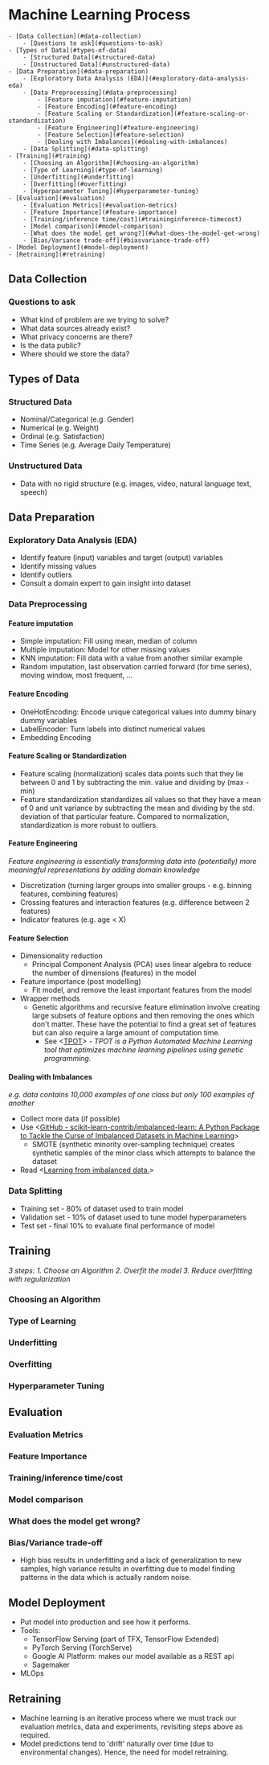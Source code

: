 # Machine Learning Process

	- [Data Collection](#data-collection)
		- [Questions to ask](#questions-to-ask)
	- [Types of Data](#types-of-data)
		- [Structured Data](#structured-data)
		- [Unstructured Data](#unstructured-data)
	- [Data Preparation](#data-preparation)
		- [Exploratory Data Analysis (EDA)](#exploratory-data-analysis-eda)
		- [Data Preprocessing](#data-preprocessing)
			- [Feature imputation](#feature-imputation)
			- [Feature Encoding](#feature-encoding)
			- [Feature Scaling or Standardization](#feature-scaling-or-standardization)
			- [Feature Engineering](#feature-engineering)
			- [Feature Selection](#feature-selection)
			- [Dealing with Imbalances](#dealing-with-imbalances)
		- [Data Splitting](#data-splitting)
	- [Training](#training)
		- [Choosing an Algorithm](#choosing-an-algorithm)
		- [Type of Learning](#type-of-learning)
		- [Underfitting](#underfitting)
		- [Overfitting](#overfitting)
		- [Hyperparameter Tuning](#hyperparameter-tuning)
	- [Evaluation](#evaluation)
		- [Evaluation Metrics](#evaluation-metrics)
		- [Feature Importance](#feature-importance)
		- [Training/inference time/cost](#traininginference-timecost)
		- [Model comparison](#model-comparison)
		- [What does the model get wrong?](#what-does-the-model-get-wrong)
		- [Bias/Variance trade-off](#biasvariance-trade-off)
	- [Model Deployment](#model-deployment)
	- [Retraining](#retraining)

## Data Collection

### Questions to ask
* What kind of problem are we trying to solve?
* What data sources already exist?
* What privacy concerns are there?
* Is the data public?
* Where should we store the data?

## Types of Data

### Structured Data
* Nominal/Categorical (e.g. Gender)
* Numerical (e.g. Weight)
* Ordinal (e.g. Satisfaction)
* Time Series (e.g. Average Daily Temperature)

### Unstructured Data
* Data with no rigid structure (e.g. images, video, natural language text, speech)

## Data Preparation

### Exploratory Data Analysis (EDA)
* Identify feature (input) variables and target (output) variables
* Identify missing values
* Identify outliers
* Consult a domain expert to gain insight into dataset

### Data Preprocessing

#### Feature imputation
* Simple imputation: Fill using mean, median of column
* Multiple imputation: Model for other missing values
* KNN imputation: Fill data with a value from another similar example
* Random imputation, last observation carried forward (for time series), moving window, most frequent, ...

#### Feature Encoding
* OneHotEncoding: Encode unique categorical values into dummy binary dummy variables
* LabelEncoder: Turn labels into distinct numerical values
* Embedding Encoding

#### Feature Scaling or Standardization
* Feature scaling (normalization) scales data points such that they lie between 0 and 1 by subtracting the min. value and dividing by (max - min)
* Feature standardization standardizes all values so that they have a mean of 0 and unit variance by subtracting the mean and dividing by the std. deviation of that particular feature. Compared to normalization, standardization is more robust to outliers.

#### Feature Engineering
*Feature engineering is essentially transforming data into (potentially) more meaningful representations by adding domain knowledge*
* Discretization (turning larger groups into smaller groups - e.g. binning features, combining features)
* Crossing features and interaction features (e.g. difference between 2 features)
* Indicator features (e.g. age < X)

#### Feature Selection
* Dimensionality reduction
	* Principal Component Analysis (PCA) uses linear algebra to reduce the number of dimensions (features) in the model
* Feature importance (post modelling)
	* Fit model, and remove the least important features from the model
* Wrapper methods
	* Genetic algorithms and recursive feature elimination involve creating large subsets of feature options and then removing the ones which don't matter. These have the potential to find a great set of features but can also require a large amount of computation time. 
		* See <[TPOT](http://epistasislab.github.io/tpot/)> - *TPOT is a Python Automated Machine Learning tool that optimizes machine learning pipelines using genetic programming.*

#### Dealing with Imbalances
*e.g. data contains 10,000 examples of one class but only 100 examples of another*
* Collect more data (if possible)
* Use <[GitHub - scikit-learn-contrib/imbalanced-learn: A Python Package to Tackle the Curse of Imbalanced Datasets in Machine Learning](https://github.com/scikit-learn-contrib/imbalanced-learn)>
	* SMOTE (synthetic minority over-sampling technique) creates synthetic samples of the minor class which attempts to balance the dataset
* Read <[Learning from imbalanced data.](https://www.jeremyjordan.me/imbalanced-data/)>

### Data Splitting
* Training set - 80% of dataset used to train model
* Validation set - 10% of dataset used to tune model hyperparameters
* Test set - final 10% to evaluate final performance of model

## Training
*3 steps: 1. Choose an Algorithm 2. Overfit the model 3. Reduce overfitting with regularization*
### Choosing an Algorithm
### Type of Learning
### Underfitting
### Overfitting
### Hyperparameter Tuning

## Evaluation
### Evaluation Metrics
### Feature Importance
### Training/inference time/cost
### Model comparison
### What does the model get wrong?
### Bias/Variance trade-off
* High bias results in underfitting and a lack of generalization to new samples, high variance results in overfitting due to model finding patterns in the data which is actually random noise.


## Model Deployment
* Put model into production and see how it performs.
* Tools:
	* TensorFlow Serving (part of TFX, TensorFlow Extended)
	* PyTorch Serving (TorchServe)
	* Google AI Platform: makes our model available as a REST api
	* Sagemaker
* MLOps

## Retraining
* Machine learning is an iterative process where we must track our evaluation metrics, data and experiments, revisiting steps above as required.
* Model predictions tend to 'drift' naturally over time (due to environmental changes). Hence, the need for model retraining.